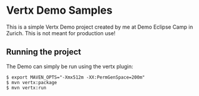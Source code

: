 # Vertx Demo Samples

This is a simple Vertx Demo project created by me at Demo
Eclipse Camp in Zurich. This is not meant for production use!

## Running the project

The Demo can simply be run using the vertx plugin:

```
$ export MAVEN_OPTS="-Xmx512m -XX:PermGenSpace=200m"
$ mvn vertx:package
$ mvn vertx:run
```
